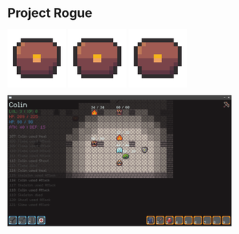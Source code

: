 # Project Rogue

![Mimic](/assets/mimic.gif) ![Mimic](/assets/mimic.gif) ![Mimic](/assets/mimic.gif)

![Screenshot](/assets/screenshot.png)